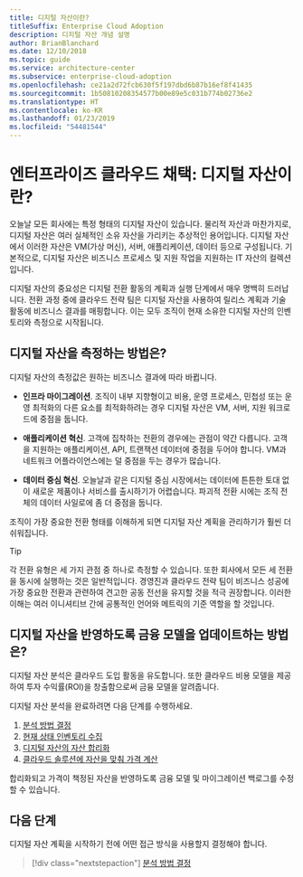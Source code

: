 ```yaml
---
title: 디지털 자산이란?
titleSuffix: Enterprise Cloud Adoption
description: 디지털 자산 개념 설명
author: BrianBlanchard
ms.date: 12/10/2018
ms.topic: guide
ms.service: architecture-center
ms.subservice: enterprise-cloud-adoption
ms.openlocfilehash: ce21a2d72fcb630f5f197dbd6b87b16ef8f41435
ms.sourcegitcommit: 1b50810208354577b00e89e5c031b774b02736e2
ms.translationtype: HT
ms.contentlocale: ko-KR
ms.lasthandoff: 01/23/2019
ms.locfileid: "54481544"
---
```

# <a name="enterprise-cloud-adoption-what-is-a-digital-estate"></a>엔터프라이즈 클라우드 채택: 디지털 자산이란?

오늘날 모든 회사에는 특정 형태의 디지털 자산이 있습니다. 물리적 자산과 마찬가지로, 디지털 자산은 여러 실체적인 소유 자산을 가리키는 추상적인 용어입니다. 디지털 자산에서 이러한 자산은 VM(가상 머신), 서버, 애플리케이션, 데이터 등으로 구성됩니다. 기본적으로, 디지털 자산은 비즈니스 프로세스 및 지원 작업을 지원하는 IT 자산의 컬렉션입니다.

디지털 자산의 중요성은 디지털 전환 활동의 계획과 실행 단계에서 매우 명백히 드러납니다. 전환 과정 중에 클라우드 전략 팀은 디지털 자산을 사용하여 릴리스 계획과 기술 활동에 비즈니스 결과를 매핑합니다. 이는 모두 조직이 현재 소유한 디지털 자산의 인벤토리와 측정으로 시작됩니다.

## <a name="how-can-a-digital-estate-be-measured"></a>디지털 자산을 측정하는 방법은?

디지털 자산의 측정값은 원하는 비즈니스 결과에 따라 바뀝니다.

- **인프라 마이그레이션**. 조직이 내부 지향형이고 비용, 운영 프로세스, 민첩성 또는 운영 최적화의 다른 요소를 최적화하려는 경우 디지털 자산은 VM, 서버, 지원 워크로드에 중점을 둡니다.

- **애플리케이션 혁신**. 고객에 집착하는 전환의 경우에는 관점이 약간 다릅니다. 고객을 지원하는 애플리케이션, API, 트랜잭션 데이터에 중점을 두어야 합니다. VM과 네트워크 어플라이언스에는 덜 중점을 두는 경우가 많습니다.

- **데이터 중심 혁신**. 오늘날과 같은 디지털 중심 시장에서는 데이터에 튼튼한 토대 없이 새로운 제품이나 서비스를 출시하기가 어렵습니다. 파괴적 전환 시에는 조직 전체의 데이터 사일로에 좀 더 중점을 둡니다.

조직이 가장 중요한 전환 형태를 이해하게 되면 디지털 자산 계획을 관리하기가 훨씬 더 쉬워집니다.

> [!TIP]
> 각 전환 유형은 세 가지 관점 중 하나로 측정할 수 있습니다. 또한 회사에서 모든 세 전환을 동시에 실행하는 것은 일반적입니다. 경영진과 클라우드 전략 팀이 비즈니스 성공에 가장 중요한 전환과 관련하여 견고한 공동 전선을 유지할 것을 적극 권장합니다. 이러한 이해는 여러 이니셔티브 간에 공통적인 언어와 메트릭의 기준 역할을 할 것입니다.

## <a name="how-can-a-financial-model-be-updated-to-reflect-the-digital-estate"></a>디지털 자산을 반영하도록 금융 모델을 업데이트하는 방법은?

디지털 자산 분석은 클라우드 도입 활동을 유도합니다. 또한 클라우드 비용 모델을 제공하여 투자 수익률(ROI)을 창출함으로써 금융 모델을 알려줍니다.

디지털 자산 분석을 완료하려면 다음 단계를 수행하세요.

1. [분석 방법 결정](approach.md)
1. [현재 상태 인벤토리 수집](inventory.md)
1. [디지털 자산의 자산 합리화](rationalize.md)
1. [클라우드 솔루션에 자산을 맞춰 가격 계산](calculate.md)

합리화되고 가격이 책정된 자산을 반영하도록 금융 모델 및 마이그레이션 백로그를 수정할 수 있습니다.

## <a name="next-steps"></a>다음 단계

디지털 자산 계획을 시작하기 전에 어떤 접근 방식을 사용할지 결정해야 합니다.

> [!div class="nextstepaction"]
> [분석 방법 결정](approach.md)